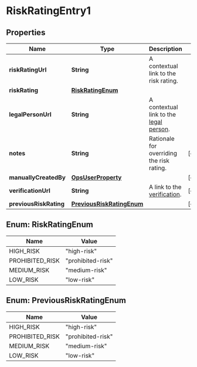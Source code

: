 

# RiskRatingEntry1


## Properties

| Name | Type | Description | Notes |
|------------ | ------------- | ------------- | -------------|
|**riskRatingUrl** | **String** | A contextual link to the risk rating. |  |
|**riskRating** | [**RiskRatingEnum**](#RiskRatingEnum) |  |  |
|**legalPersonUrl** | **String** | A contextual link to the [legal person](http://docs.griffin.com). |  |
|**notes** | **String** | Rationale for overriding the risk rating. |  [optional] |
|**manuallyCreatedBy** | [**OpsUserProperty**](OpsUserProperty.md) |  |  [optional] |
|**verificationUrl** | **String** | A link to the [verification](http://docs.griffin.com). |  [optional] |
|**previousRiskRating** | [**PreviousRiskRatingEnum**](#PreviousRiskRatingEnum) |  |  [optional] |



## Enum: RiskRatingEnum

| Name | Value |
|---- | -----|
| HIGH_RISK | &quot;high-risk&quot; |
| PROHIBITED_RISK | &quot;prohibited-risk&quot; |
| MEDIUM_RISK | &quot;medium-risk&quot; |
| LOW_RISK | &quot;low-risk&quot; |



## Enum: PreviousRiskRatingEnum

| Name | Value |
|---- | -----|
| HIGH_RISK | &quot;high-risk&quot; |
| PROHIBITED_RISK | &quot;prohibited-risk&quot; |
| MEDIUM_RISK | &quot;medium-risk&quot; |
| LOW_RISK | &quot;low-risk&quot; |



